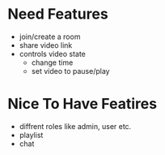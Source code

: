 # Need Features

- join/create a room
- share video link
- controls video state
  - change time
  - set video to pause/play

# Nice To Have Featires

- diffrent roles like admin, user etc.
- playlist
- chat
